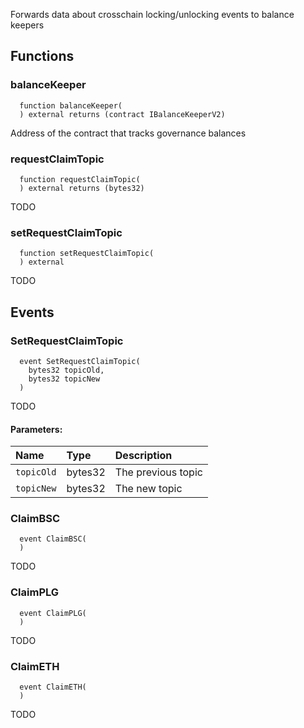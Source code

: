 Forwards data about crosschain locking/unlocking events to balance keepers



## Functions
### balanceKeeper
```solidity
  function balanceKeeper(
  ) external returns (contract IBalanceKeeperV2)
```
Address of the contract that tracks governance balances



### requestClaimTopic
```solidity
  function requestClaimTopic(
  ) external returns (bytes32)
```
TODO



### setRequestClaimTopic
```solidity
  function setRequestClaimTopic(
  ) external
```
TODO



## Events
### SetRequestClaimTopic
```solidity
  event SetRequestClaimTopic(
    bytes32 topicOld,
    bytes32 topicNew
  )
```
TODO


#### Parameters:
| Name                           | Type          | Description                                    |
| :----------------------------- | :------------ | :--------------------------------------------- |
|`topicOld`| bytes32 | The previous topic
|`topicNew`| bytes32 | The new topic
### ClaimBSC
```solidity
  event ClaimBSC(
  )
```
TODO


### ClaimPLG
```solidity
  event ClaimPLG(
  )
```
TODO


### ClaimETH
```solidity
  event ClaimETH(
  )
```
TODO


